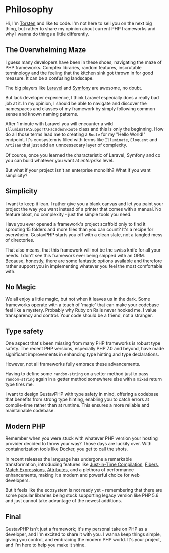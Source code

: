 # Philosophy

Hi, I'm [Torsten](https://github.com/TorstenDittmann) and like to code. I'm not here to sell you on the next big thing, but rather to share my opinion about current PHP frameworks and why I wanna do things a little differently.

## The Overwhelming Maze

I guess many developers have been in these shoes, navigating the maze of PHP frameworks. Complex libraries, random features, inscrutable terminology and the feeling that the kitchen sink got thrown in for good measure. It can be a confusing landscape.

The big players like [Laravel](https://laravel.com) and [Symfony](https://symfony.com) are awesome, no doubt.

But lack developer experience, I think Laravel especially does a really bad job at it. In my opinion, I should be able to navigate and discover the namespaces and classes of my framework by simply following common sense and known naming patterns.

After 1 minute with Laravel you will encounter a wild `Illuminate\Support\Facades\Route` class and this is only the beginning. How do all those terms lead me to creating a `Route` for my "Hello World!" endpoint. It's ecosystem is filled with terms like `Illuminate`, `Eloquent` and `Artisan` that just add an unncessecary layer of complexity.

Of cource, once you learned the characteristic of Laravel, Symfony and co you can build whatever you want at _enterprise_ level.

But what if your project isn't an enterprise monolith? What if you want simplicity?

## Simplicity

I want to keep it lean. I rather give you a blank canvas and let you paint your project the way you want instead of a printer that comes with a manual. No feature bloat, no complexity - just the simple tools you need.

Have you ever opened a framework's project scaffold only to find it sprouting 15 folders and more files than you can count? It's a recipe for overwhelm. GustavPHP starts you off with a clean slate, not a tangled mess of directories.

That also means, that this framework will not be the swiss knife for all your needs. I don't see this framework ever being shipped with an ORM. Because, honestly, there are some fantastic options available and therefore rather support you in implementing whatever you feel the most comfortable with.

## No Magic

We all enjoy a little magic, but not when it leaves us in the dark. Some frameworks operate with a touch of 'magic' that can make your codebase feel like a mystery. Probably why Ruby on Rails never hooked me. I value transparency and control. Your code should be a friend, not a stranger.

## Type safety

One aspect that's been missing from many PHP frameworks is robust type safety. The recent PHP versions, especially PHP 7.0 and beyond, have made significant improvements in enhancing type hinting and type declarations.

However, not all frameworks fully embrace these advancements.

Having to define some `random-string` on a setter method just to pass `random-string` again in a getter method somewhere else with a `mixed` return type tires me.

I want to design GustavPHP with type safety in mind, offering a codebase that benefits from strong type hinting, enabling you to catch errors at compile-time rather than at runtime. This ensures a more reliable and maintainable codebase.

## Modern PHP

Remember when you were stuck with whatever PHP version your hosting provider decided to throw your way? Those days are luckily over. With containerization tools like Docker, you get to call the shots.

In recent releases the language has undergone a remarkable transformation, introducing features like [Just-in-Time Compilation](https://php.watch/versions/8.0/JIT), [Fibers](https://php.watch/versions/8.1/fibers), [Match Expressions](https://php.watch/versions/8.0/match-expression), [Attributes](https://php.watch/articles/php-attributes), and a plethora of performance enhancements, making it a modern and powerful choice for web developers.

But it feels like the ecosystem is not ready yet - remembering that there are some popular libraries being stuck supporting legacy version like PHP 5.6 and just cannot take advantage of the newest additions.

## Final

GustavPHP isn't just a framework; it's my personal take on PHP as a developer, and I'm excited to share it with you. I wanna keep things simple, giving you control, and embracing the modern PHP world. It's your project, and I'm here to help you make it shine.
